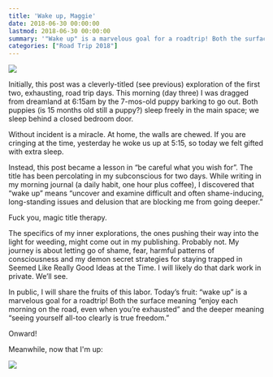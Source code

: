 ```yaml
---
title: 'Wake up, Maggie'
date: 2018-06-30 00:00:00
lastmod: 2018-06-30 00:00:00
summary: '"Wake up" is a marvelous goal for a roadtrip! Both the surface meaning “enjoy each morning on the road, even when you’re exhausted” and the deeper meaning “seeing yourself all-too clearly is true freedom.'
categories: ["Road Trip 2018"]
---
```


![](/images/pa-rv-joy.jpg)

Initially, this post was a cleverly-titled (see previous) exploration of the first two, exhausting, road trip days. This morning (day three) I was dragged from dreamland at 6:15am by the 7-mos-old puppy barking to go out. Both puppies (is 15 months old still a puppy?) sleep freely in the main space; we sleep behind a closed bedroom door.

Without incident is a miracle. At home, the walls are chewed. If you are cringing at the time, yesterday he woke us up at 5:15, so today we felt gifted with extra sleep.

Instead, this post became a lesson in “be careful what you wish for”. The title has been percolating in my subconscious for two days. While writing in my morning journal (a daily habit, one hour plus coffee), I discovered that “wake up” means “uncover and examine difficult and often shame-inducing, long-standing issues and delusion that are blocking me from going deeper.”

Fuck you, magic title therapy.

The specifics of my inner explorations, the ones pushing their way into the light for weeding, might come out in my publishing. Probably not. My journey is about letting go of shame, fear, harmful patterns of consciousness and my demon secret strategies for staying trapped in Seemed Like Really Good Ideas at the Time. I will likely do that dark work in private. We’ll see.

In public, I will share the fruits of this labor. Today’s fruit: “wake up” is a marvelous goal for a roadtrip! Both the surface meaning “enjoy each morning on the road, even when you’re exhausted” and the deeper meaning “seeing yourself all-too clearly is true freedom.”

Onward!

Meanwhile, now that I'm up:

![](/images/sleeping-doggos-rv.jpeg)
